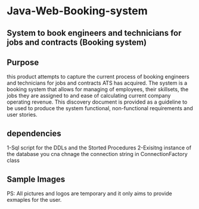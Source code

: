 # Java-Web-Booking-system
## System to book engineers and technicians for jobs and contracts (Booking system)


## Purpose

this product attempts to capture the current process of booking engineers and technicians for jobs and contracts ATS has acquired. The system is a booking system that allows for managing of employees, their skillsets, the jobs they are assigned to and ease of calculating current company operating revenue. This discovery document is provided as a guideline to be used to produce the system functional, non-functional requirements and user stories.


## dependencies
1-Sql script for the DDLs and the Storted Procedures
2-Exisitng instance of the database you cna chnage the connection string in ConnectionFactory class

## Sample Images




PS: All pictures and logos are temporary and it only aims to provide exmaples for the user.



 
